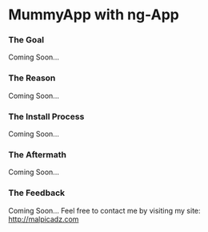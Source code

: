 # MummyApp with ng-App

### The Goal 

Coming Soon...

### The Reason

Coming Soon...


### The Install Process 
Coming Soon...


### The Aftermath
Coming Soon...

### The Feedback
Coming Soon...
Feel free to contact me by visiting my site:
http://malpicadz.com
